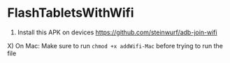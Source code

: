 # FlashTabletsWithWifi

1) Install this APK on devices https://github.com/steinwurf/adb-join-wifi



X) On Mac: Make sure to run `chmod +x addWifi-Mac` before trying to run the file
